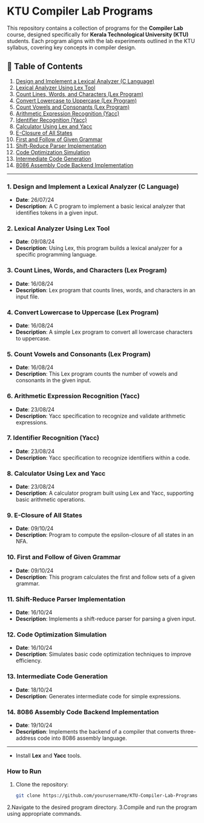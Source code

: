 # KTU Compiler Lab Programs

This repository contains a collection of programs for the **Compiler Lab** course, designed specifically for **Kerala Technological University (KTU)** students. Each program aligns with the lab experiments outlined in the KTU syllabus, covering key concepts in compiler design.

## 📜 Table of Contents

1. [Design and Implement a Lexical Analyzer (C Language)](#1)
2. [Lexical Analyzer Using Lex Tool](#2-lexical-analyzer-using-lex-tool)
3. [Count Lines, Words, and Characters (Lex Program)](#3-count-lines-words-and-characters-lex-program)
4. [Convert Lowercase to Uppercase (Lex Program)](#4-convert-lowercase-to-uppercase-lex-program)
5. [Count Vowels and Consonants (Lex Program)](#5-count-vowels-and-consonants-lex-program)
6. [Arithmetic Expression Recognition (Yacc)](#6-arithmetic-expression-recognition-yacc)
7. [Identifier Recognition (Yacc)](#7-identifier-recognition-yacc)
8. [Calculator Using Lex and Yacc](#8-calculator-using-lex-and-yacc)
9. [E-Closure of All States](#9-e-closure-of-all-states)
10. [First and Follow of Given Grammar](#10-first-and-follow-of-given-grammar)
11. [Shift-Reduce Parser Implementation](#11-shift-reduce-parser-implementation)
12. [Code Optimization Simulation](#12-code-optimization-simulation)
13. [Intermediate Code Generation](#13-intermediate-code-generation)
14. [8086 Assembly Code Backend Implementation](#14-8086-assembly-code-backend-implementation)

---

### 1. Design and Implement a Lexical Analyzer (C Language)
- **Date**: 26/07/24
- **Description**: A C program to implement a basic lexical analyzer that identifies tokens in a given input.

### 2. Lexical Analyzer Using Lex Tool
- **Date**: 09/08/24
- **Description**: Using Lex, this program builds a lexical analyzer for a specific programming language.

### 3. Count Lines, Words, and Characters (Lex Program)
- **Date**: 16/08/24
- **Description**: Lex program that counts lines, words, and characters in an input file.

### 4. Convert Lowercase to Uppercase (Lex Program)
- **Date**: 16/08/24
- **Description**: A simple Lex program to convert all lowercase characters to uppercase.

### 5. Count Vowels and Consonants (Lex Program)
- **Date**: 16/08/24
- **Description**: This Lex program counts the number of vowels and consonants in the given input.

### 6. Arithmetic Expression Recognition (Yacc)
- **Date**: 23/08/24
- **Description**: Yacc specification to recognize and validate arithmetic expressions.

### 7. Identifier Recognition (Yacc)
- **Date**: 23/08/24
- **Description**: Yacc specification to recognize identifiers within a code.

### 8. Calculator Using Lex and Yacc
- **Date**: 23/08/24
- **Description**: A calculator program built using Lex and Yacc, supporting basic arithmetic operations.

### 9. E-Closure of All States
- **Date**: 09/10/24
- **Description**: Program to compute the epsilon-closure of all states in an NFA.

### 10. First and Follow of Given Grammar
- **Date**: 09/10/24
- **Description**: This program calculates the first and follow sets of a given grammar.

### 11. Shift-Reduce Parser Implementation
- **Date**: 16/10/24
- **Description**: Implements a shift-reduce parser for parsing a given input.

### 12. Code Optimization Simulation
- **Date**: 16/10/24
- **Description**: Simulates basic code optimization techniques to improve efficiency.

### 13. Intermediate Code Generation
- **Date**: 18/10/24
- **Description**: Generates intermediate code for simple expressions.

### 14. 8086 Assembly Code Backend Implementation
- **Date**: 19/10/24
- **Description**: Implements the backend of a compiler that converts three-address code into 8086 assembly language.

---


- Install **Lex** and **Yacc** tools.

### How to Run
1. Clone the repository:
   ```bash
   git clone https://github.com/yourusername/KTU-Compiler-Lab-Programs.git
2.Navigate to the desired program directory.
3.Compile and run the program using appropriate commands.

